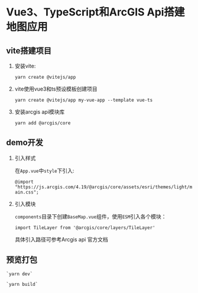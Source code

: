 # Vue3、TypeScript和ArcGIS Api搭建地图应用

## vite搭建项目

1. 安装vite:

    `yarn create @vitejs/app`

2. vite使用vue3和ts预设模板创建项目

    `yarn create @vitejs/app my-vue-app --template vue-ts`

3. 安装arcgis api模块库

    `yarn add @arcgis/core`

## demo开发

1. 引入样式

    在`App.vue`中`style`下引入:

    ` @import "https://js.arcgis.com/4.19/@arcgis/core/assets/esri/themes/light/main.css"; `

2. 引入模块

    `components`目录下创建`BaseMap.vue`组件，使用`ESM`引入各个模块：

    ` import TileLayer from '@arcgis/core/layers/TileLayer' `

    具体引入路径可参考Arcgis api 官方文档

## 预览打包

    `yarn dev`

    `yarn build`
